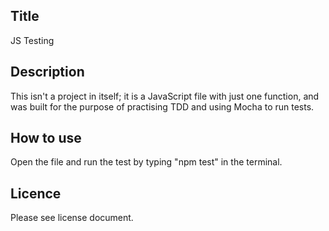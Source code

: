 ## Title
JS Testing
## Description
This isn't a project in itself; it is a JavaScript file with just one function, and was built for the purpose of practising TDD and using Mocha to run tests.
## How to use
Open the file and run the test by typing "npm test" in the terminal.
## Licence
Please see license document.

